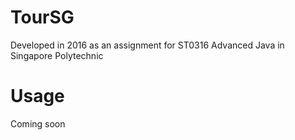 # TourSG

Developed in 2016 as an assignment for ST0316 Advanced Java in Singapore Polytechnic

# Usage

Coming soon